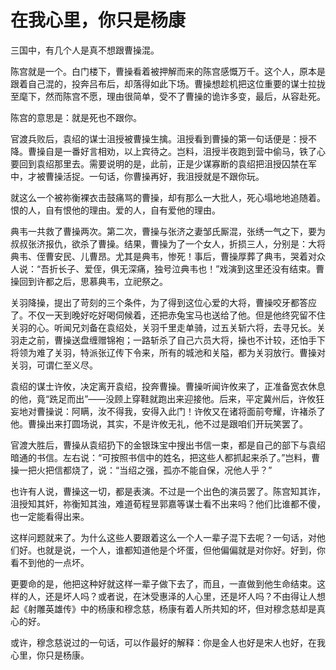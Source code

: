 # 在我心里，你只是杨康

三国中，有几个人是真不想跟曹操混。 

陈宫就是一个。白门楼下，曹操看着被押解而来的陈宫感慨万千。这个人，原本是跟着自己混的，投奔吕布后，却落得如此下场。曹操想趁机把这位重要的谋士拉拢至麾下，然而陈宫不愿，理由很简单，受不了曹操的诡诈多变，最后，从容赴死。 

陈宫的意思是：就是死也不跟你。 

官渡兵败后，袁绍的谋士沮授被曹操生擒。沮授看到曹操的第一句话便是：授不降。曹操自是一番好言相劝，以上宾待之。岂料，沮授半夜跑到营中偷马，铁了心要回到袁绍那里去。需要说明的是，此前，正是少谋寡断的袁绍把沮授囚禁在军中，才被曹操活捉。一句话，你曹操再好，我沮授就是不跟你玩。 

就这么一个被祢衡裸衣击鼓痛骂的曹操，却有那么一大批人，死心塌地地追随着。恨的人，自有恨他的理由。爱的人，自有爱他的理由。 

典韦一共救了曹操两次。第二次，曹操与张济之妻邹氏厮混，张绣一气之下，要为叔叔张济报仇，欲杀了曹操。结果，曹操为了一个女人，折损三人，分别是：大将典韦、侄曹安民、儿曹昂。尤其是典韦，惨死！事后，曹操厚葬了典韦，哭着对众人说：“吾折长子、爱侄，俱无深痛，独号泣典韦也！”戏演到这里还没有结束。曹操回到许都之后，思慕典韦，立祀祭之。 

关羽降操，提出了苛刻的三个条件，为了得到这位心爱的大将，曹操咬牙都答应了。不仅一天到晚好吃好喝伺候着，还把赤兔宝马也送给了他。但是他终究留不住关羽的心。听闻兄刘备在袁绍处，关羽千里走单骑，过五关斩六将，去寻兄长。关羽走之前，曹操送盘缠赠锦袍；一路斩杀了自己六员大将，操也不计较，还怕手下将领为难了关羽，特派张辽传下令来，所有的城池和关隘，都为关羽放行。曹操对关羽，可谓仁至义尽。 

袁绍的谋士许攸，决定离开袁绍，投奔曹操。曹操听闻许攸来了，正准备宽衣休息的他，竟“跣足而出”——没顾上穿鞋就跑出来迎接他。后来，平定冀州后，许攸狂妄地对曹操说：阿瞒，汝不得我，安得入此门！许攸又在诸将面前夸耀，许褚杀了他。曹操出来打圆场说，其实，不是许攸无礼，他不过是跟咱们开玩笑罢了。 

官渡大胜后，曹操从袁绍扔下的金银珠宝中搜出书信一束，都是自己的部下与袁绍暗通的书信。左右说：“可按照书信中的姓名，把这些人都抓起来杀了。”岂料，曹操一把火把信都烧了，说：“当绍之强，孤亦不能自保，况他人乎？” 

也许有人说，曹操这一切，都是表演。不过是一个出色的演员罢了。陈宫知其诈，沮授知其奸，祢衡知其浊，难道荀程昱郭嘉等谋士看不出来吗？他们比谁都不傻，也一定能看得出来。 

这样问题就来了。为什么这些人要跟着这么一个人一辈子混下去呢？一句话，对他们好。也就是说，一个人，谁都知道他是个坏蛋，但他偏偏就是对你好。好到，你看不到他的一点坏。 

更要命的是，他把这种好就这样一辈子做下去了，而且，一直做到他生命结束。这样的人，还是坏人吗？或者说，在沐受惠泽的人心里，还是坏人吗？不由得让人想起《射雕英雄传》中的杨康和穆念慈，杨康有着人所共知的坏，但对穆念慈却是真心的好。 

或许，穆念慈说过的一句话，可以作最好的解释：你是金人也好是宋人也好，在我心里，你只是杨康。